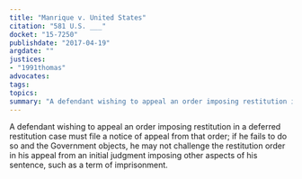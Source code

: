 ```yaml
---
title: "Manrique v. United States"
citation: "581 U.S. ___"
docket: "15-7250"
publishdate: "2017-04-19"
argdate: ""
justices:
- "1991thomas"
advocates:
tags:
topics:
summary: "A defendant wishing to appeal an order imposing restitution in a deferred restitution case must file a notice of appeal from that order; if he fails to do so and the Government objects, he may not challenge the restitution order in his appeal from an initial judgment imposing other aspects of his sentence, such as a term of imprisonment."
---
```

A defendant wishing to appeal an order imposing restitution in a deferred restitution case must file a notice of appeal from that order; if he fails to do so and the Government objects, he may not challenge the restitution order in his appeal from an initial judgment imposing other aspects of his sentence, such as a term of imprisonment.

